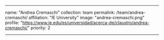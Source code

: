 ---

name: "Andrea Cremaschi"
collection: team
permalink: /team/andrea-cremaschi/
affiliation: "IE University"
image: "andrea-cremaschi.png"
profile: "https://www.ie.edu/es/universidad/acerca-de/claustro/andrea-cremaschi/"
priority: 2

---